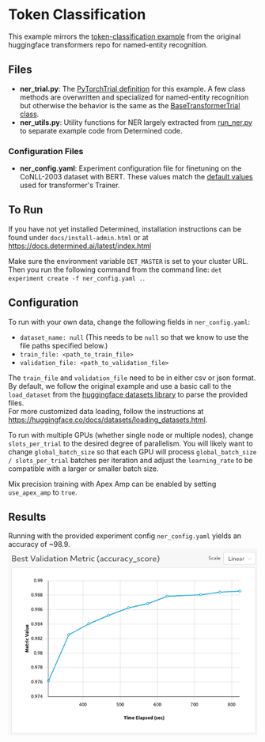 # Token Classification
This example mirrors the [token-classification example](https://github.com/huggingface/transformers/tree/master/examples/pytorch/token-classification) from the original huggingface transformers repo for named-entity recognition.

## Files
* **ner_trial.py**: The [PyTorchTrial definition](https://docs.determined.ai/latest/reference/api/pytorch.html#pytorch-trial) for this example. A few class methods are overwritten and specialized for named-entity recognition but otherwise the behavior is the same as the [BaseTransformerTrial class](../model_hub/transformers/_trial.py).
* **ner_utils.py**: Utility functions for NER largely extracted from [run_ner.py](https://github.com/huggingface/transformers/tree/master/examples/pytorch/token-classification/run_ner.py) to separate example code from Determined code.

### Configuration Files
* **ner_config.yaml**: Experiment configuration file for finetuning on the CoNLL-2003 dataset with BERT.  These values match the [default values](https://github.com/huggingface/transformers/blob/master/src/transformers/training_args.py) used for transformer's Trainer.

## To Run
If you have not yet installed Determined, installation instructions can be found
under `docs/install-admin.html` or at https://docs.determined.ai/latest/index.html

Make sure the environment variable `DET_MASTER` is set to your cluster URL.
Then you run the following command from the command line: `det experiment create -f ner_config.yaml .`. 

## Configuration
To run with your own data, change the following fields in `ner_config.yaml`:
* `dataset_name: null` (This needs to be `null` so that we know to use the file paths specified below.)
* `train_file: <path_to_train_file>`
* `validation_file: <path_to_validation_file>`

The `train_file` and `validation_file` need to be in either csv or json format.  By default, we follow the original example and
use a basic call to the `load_dataset` from the [huggingface datasets library](https://huggingface.co/docs/datasets) to parse the provided files.  
For more customized data loading, follow the instructions at https://huggingface.co/docs/datasets/loading_datasets.html.

To run with multiple GPUs (whether single node or multiple nodes), change `slots_per_trial` to the desired
degree of parallelism.  You will likely want to change `global_batch_size` so that each GPU will
process `global_batch_size / slots_per_trial` batches per iteration and adjust the `learning_rate`
to be compatible with a larger or smaller batch size.  

Mix precision training with Apex Amp can be enabled by setting `use_apex_amp` to `true`.  

## Results
Running with the provided experiment config `ner_config.yaml` yields an accuracy of ~98.9.
![NER results](./figures/ner.png)
